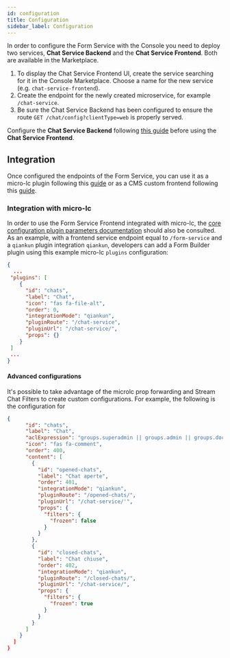 ```yaml
---
id: configuration
title: Configuration
sidebar_label: Configuration
---
```


<!--
WARNING: this file was automatically generated by Mia-Platform Doc Aggregator.
DO NOT MODIFY IT BY HAND.
Instead, modify the source file and run the aggregator to regenerate this file.
-->

In order to configure the Form Service with the Console you need to deploy two services, **Chat Service Backend** and the **Chat Service Frontend**. Both are available in the Marketplace.

1. To display the Chat Service Frontend UI, create the service searching for it in the Console Marketplace. Choose a name for the new service (e.g. `chat-service-frontend`).
2. Create the endpoint for the newly created microservice, for example `/chat-service`.
3. Be sure the Chat Service Backend has been configured to ensure the route `GET /chat/config?clientType=web` is properly served.

Configure the **Chat Service Backend** following [this guide](https://git.tools.mia-platform.eu/mia-care/platform/plugins/chat-service-backend/-/blob/master/docs/20_configuration.md) before using the **Chat Service Frontend**.

## Integration
Once configured the endpoints of the Form Service, you can use it as a micro-lc plugin following this [guide](https://microlc.io/documentation/docs/micro-lc/plugin_configuration) or as a CMS custom frontend following this [guide](../../business_suite/custom-frontends-integration-CMS).

### Integration with micro-lc

In order to use the Form Service Frontend integrated with micro-lc, the [core configuration plugin parameters documentation](https://microlc.io/documentation/docs/micro-lc/core_configuration#plugin-parameters) should also be consulted. As an example, with a frontend service endpoint equal to `/form-service` and a `qiankun` plugin integration `qiankun`, developers can add a Form Builder plugin using this example micro-lc `plugins` configuration:

```json
{
  ...
 "plugins": [
    {
      "id": "chats",
      "label": "Chat",
      "icon": "fas fa-file-alt",
      "order": 0,
      "integrationMode": "qiankun",
      "pluginRoute": "/chat-service",
      "pluginUrl": "/chat-service/",
      "props": {}
    }
 ]
 ...
}
```

#### Advanced configurations

It's possible to take advantage of the microlc prop forwarding and Stream Chat Filters to create custom configurations.
For example, the following is the configuration for 

```json
{
      "id": "chats",
      "label": "Chat",
      "aclExpression": "groups.superadmin || groups.admin || groups.doctor",
      "icon": "fas fa-comment",
      "order": 400,
      "content": [
        {
          "id": "opened-chats",
          "label": "Chat aperte",
          "order": 401,
          "integrationMode": "qiankun",
          "pluginRoute": "/opened-chats/",
          "pluginUrl": "/chat-service/'",
          "props": {
            "filters": {
              "frozen": false
            }
          }
        },
        {
          "id": "closed-chats",
          "label": "Chat chiuse",
          "order": 402,
          "integrationMode": "qiankun",
          "pluginRoute": "/closed-chats/",
          "pluginUrl": "/chat-service/",
          "props": {
            "filters": {
              "frozen": true
            }
          }
        }
      ]
    }
  ]
}
```
